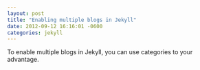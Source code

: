 ```yaml
---
layout: post
title: "Enabling multiple blogs in Jekyll"
date: 2012-09-12 16:16:01 -0600
categories: jekyll
---
```


To enable multiple blogs in Jekyll, you can use categories to your advantage.
